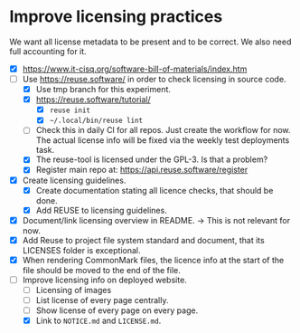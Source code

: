 # Improve licensing practices
We want all license metadata to be present and to be correct.
We also need full accounting for it.

- [x] https://www.it-cisq.org/software-bill-of-materials/index.htm
- [ ] Use https://reuse.software/ in order to check licensing in source code.
    - [x] Use tmp branch for this experiment.
    - [x] https://reuse.software/tutorial/
        - [x] `reuse init`
        - [x] `~/.local/bin/reuse lint`
    - [ ] Check this in daily CI for all repos. Just create the workflow for now. The actual license info will be fixed via the weekly test deployments task.
    - [x] The reuse-tool is licensed under the GPL-3. Is that a problem?
    - [x] Register main repo at: https://api.reuse.software/register
- [x] Create licensing guidelines.
    - [x] Create documentation stating all licence checks, that should be done.
    - [x] Add REUSE to licensing guidelines.
- [x] Document/link licensing overview in README. -> This is not relevant for now.
- [x] Add Reuse to project file system standard and document, that its LICENSES folder is exceptional.
- [x] When rendering CommonMark files, the licence info at the start of the file should be moved to the end of the file.
- [ ] Improve licensing info on deployed website.
    - [ ] Licensing of images
    - [ ] List license of every page centrally.
    - [ ] Show license of every page on every page.
    - [x] Link to `NOTICE.md` and `LICENSE.md`.